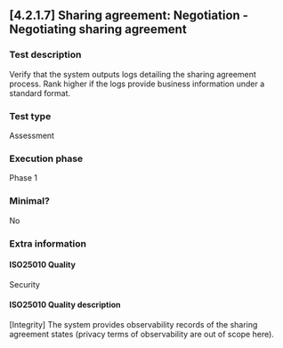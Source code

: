 
## [4.2.1.7] Sharing agreement: Negotiation - Negotiating sharing agreement
 
### Test description
Verify that the system outputs logs detailing the sharing agreement process. Rank higher if the logs provide business information under a standard format.  
 
### Test type
Assessment
 
### Execution phase
Phase 1
 
### Minimal?
No
 
### Extra information
#### ISO25010 Quality
Security
#### ISO25010 Quality description
[Integrity] The system provides observability records of the sharing agreement states (privacy terms of observability are out of scope here).
    
